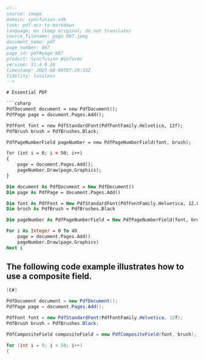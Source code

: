```html
<!-- 
source: image
domain: syncfusion-sdk
task: pdf-ocr-to-markdown
language: en (keep original; do not translate)
source_filename: page_087.jpeg
document_name: pdf
page_number: 087
page_id: pdf#page_087
product: Syncfusion Winforms
version: 11.4.0.26
timestamp: 2025-08-09T07:29:33Z
fidelity: lossless
-->

# Essential PDF

```csharp
PdfDocument document = new PdfDocument();
PdfPage page = document.Pages.Add();

PdfFont font = new PdfStandardFont(PdfFontFamily.Helvetica, 12f);
PdfBrush brush = PdfBrushes.Black;

PdfPageNumberField pageNumber = new PdfPageNumberField(font, brush);

for (int i = 0; i < 50; i++)
{
    page = document.Pages.Add();
    pageNumber.Draw(page.Graphics);
}
```

```vb
Dim document As PdfDocument = New PdfDocument()
Dim page As PdfPage = document.Pages.Add()

Dim font As PdfFont = New PdfStandardFont(PdfFontFamily.Helvetica, 12.0F)
Dim brush As PdfBrush = PdfBrushes.Black

Dim pageNumber As PdfPageNumberField = New PdfPageNumberField(font, brush)

For i As Integer = 0 To 49
    page = document.Pages.Add()
    pageNumber.Draw(page.Graphics)
Next i
```

## The following code example illustrates how to use a composite field.

```csharp
[C#]

PdfDocument document = new PdfDocument();
PdfPage page = document.Pages.Add();

PdfFont font = new PdfStandardFont(PdfFontFamily.Helvetica, 12f);
PdfBrush brush = PdfBrushes.Black;

PdfCompositeField compositeField = new PdfCompositeField(font, brush);

for (int i = 0; i < 50; i++)
{
```

<!-- tags: [pdf, document, page, field, essential pd] keywords: [page number field, composite field, document pages, font, brush, pdf standard font, helvetica, black] -->
```